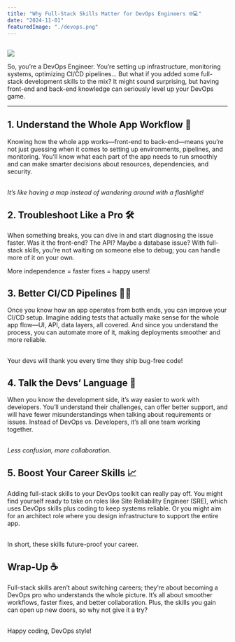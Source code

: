 ```yaml
---
title: "Why Full-Stack Skills Matter for DevOps Engineers 🌐💻"
date: "2024-11-01"
featuredImage: "./devops.png"
---
```

##

![](../images/mountains.jpg)

So, you’re a DevOps Engineer. You’re setting up infrastructure, monitoring systems, optimizing CI/CD pipelines… But what if you added some full-stack development skills to the mix? It might sound surprising, but having front-end and back-end knowledge can seriously level up your DevOps game. 

---

## 1. Understand the Whole App Workflow 🚀
Knowing how the whole app works—front-end to back-end—means you’re not just guessing when it comes to setting up environments, pipelines, and monitoring. You’ll know what each part of the app needs to run smoothly and can make smarter decisions about resources, dependencies, and security.

<br /> *It’s like having a map instead of wandering around with a flashlight!*

## 2. Troubleshoot Like a Pro 🛠️
When something breaks, you can dive in and start diagnosing the issue faster. Was it the front-end? The API? Maybe a database issue? With full-stack skills, you’re not waiting on someone else to debug; you can handle more of it on your own.

More independence = faster fixes = happy users!

## 3. Better CI/CD Pipelines 🧑‍💻
Once you know how an app operates from both ends, you can improve your CI/CD setup. Imagine adding tests that actually make sense for the whole app flow—UI, API, data layers, all covered. And since you understand the process, you can automate more of it, making deployments smoother and more reliable.

<br />Your devs will thank you every time they ship bug-free code!

## 4. Talk the Devs’ Language 👥
When you know the development side, it’s way easier to work with developers. You’ll understand their challenges, can offer better support, and will have fewer misunderstandings when talking about requirements or issues. Instead of DevOps vs. Developers, it’s all one team working together.

<br /> *Less confusion, more collaboration.*

## 5. Boost Your Career Skills 📈
Adding full-stack skills to your DevOps toolkit can really pay off. You might find yourself ready to take on roles like Site Reliability Engineer (SRE), which uses DevOps skills plus coding to keep systems reliable. Or you might aim for an architect role where you design infrastructure to support the entire app.

<br /> In short, these skills future-proof your career.

## Wrap-Up ☕
Full-stack skills aren’t about switching careers; they’re about becoming a DevOps pro who understands the whole picture. It’s all about smoother workflows, faster fixes, and better collaboration. Plus, the skills you gain can open up new doors, so why not give it a try?

<br /> Happy coding, DevOps style!